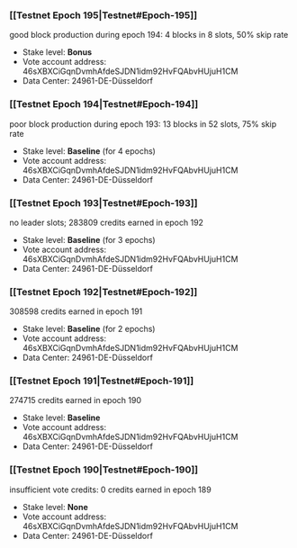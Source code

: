 ### [[Testnet Epoch 195|Testnet#Epoch-195]]
good block production during epoch 194: 4 blocks in 8 slots, 50% skip rate
* Stake level: **Bonus**
* Vote account address: 46sXBXCiGqnDvmhAfdeSJDN1idm92HvFQAbvHUjuH1CM
* Data Center: 24961-DE-Düsseldorf
### [[Testnet Epoch 194|Testnet#Epoch-194]]
poor block production during epoch 193: 13 blocks in 52 slots, 75% skip rate 
* Stake level: **Baseline** (for 4 epochs)
* Vote account address: 46sXBXCiGqnDvmhAfdeSJDN1idm92HvFQAbvHUjuH1CM
* Data Center: 24961-DE-Düsseldorf
### [[Testnet Epoch 193|Testnet#Epoch-193]]
no leader slots; 283809 credits earned in epoch 192
* Stake level: **Baseline** (for 3 epochs)
* Vote account address: 46sXBXCiGqnDvmhAfdeSJDN1idm92HvFQAbvHUjuH1CM
* Data Center: 24961-DE-Düsseldorf
### [[Testnet Epoch 192|Testnet#Epoch-192]]
308598 credits earned in epoch 191
* Stake level: **Baseline** (for 2 epochs)
* Vote account address: 46sXBXCiGqnDvmhAfdeSJDN1idm92HvFQAbvHUjuH1CM
* Data Center: 24961-DE-Düsseldorf
### [[Testnet Epoch 191|Testnet#Epoch-191]]
274715 credits earned in epoch 190
* Stake level: **Baseline**
* Vote account address: 46sXBXCiGqnDvmhAfdeSJDN1idm92HvFQAbvHUjuH1CM
* Data Center: 24961-DE-Düsseldorf
### [[Testnet Epoch 190|Testnet#Epoch-190]]
insufficient vote credits: 0 credits earned in epoch 189
* Stake level: **None**
* Vote account address: 46sXBXCiGqnDvmhAfdeSJDN1idm92HvFQAbvHUjuH1CM
* Data Center: 24961-DE-Düsseldorf